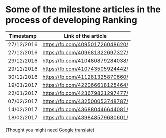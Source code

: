 # Some of the milestone articles in the process of developing Ranking

|  Timestamp |          Link of the article    |
|:----------:|:-------------------------------:|
| 27/12/2016 | https://fb.com/409501726048620/ |
| 27/12/2016 | https://fb.com/409681322697327/ |
| 29/12/2016 | https://fb.com/410480879284038/ |
| 29/12/2016 | https://fb.com/410743505924442/ |
| 30/12/2016 | https://fb.com/411281325870660/ |
| 19/01/2017 | https://fb.com/422066618125464/ |
| 22/01/2017 | https://fb.com/423679821297477/ |
| 07/02/2017 | https://fb.com/432500053748787/ |
| 14/02/2017 | https://fb.com/436880446644081/ |
| 18/02/2017 | https://fb.com/439848579680601/ |

(Thought you might need [Google translate](https://translate.google.com/))